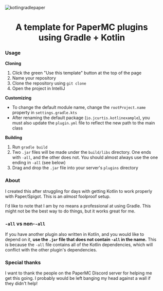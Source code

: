 ![kotlingradlepaper](https://user-images.githubusercontent.com/77545656/206234518-99eeb3d6-b1cd-42f5-adcc-6a994d600624.png)
<h1 align="center">
A template for PaperMC plugins using Gradle + Kotlin
</h1>

### Usage

**Cloning**
1. Click the green "Use this template" button at the top of the page
2. Name your repository
3. Clone the repository using `git clone`
4. Open the project in IntelliJ

**Customizing**
- To change the default module name, change the `rootProject.name` property in `settings.gradle.kts`
- After renaming the default package (`io.jcurtis.kotlinexample`), you must also update the `plugin.yml` file to reflect the new path to the main class

**Building**
1. Run `gradle build`
2. Two `.jar` files will be made under the `build/libs` directory. One ends with `-all`, and the other does not. You should almost always use the one ending in `-all` (see below)
3. Drag and drop the `.jar` file into your server's `plugins` directory

### About
I created this after struggling for days with getting Kotlin to work properly with Paper/Spigot. This is an *almost* foolproof setup.

I'd like to note that I am by no means a professional at using Gradle. This might not be the best way to do things, but it works great for me.

### `-all` vs non-`-all`
If you have another plugin also written in Kotlin, and you would like to depend on it, **use the `.jar` file that does not contain `-all` in the name.** This is because the `-all` file contains all of the Kotlin dependencies, which will conflict with the other plugin's dependencies.

### Special thanks
I want to thank the people on the PaperMC Discord server for helping me get this going. I probably would be left banging my head against a wall if they didn't help!
